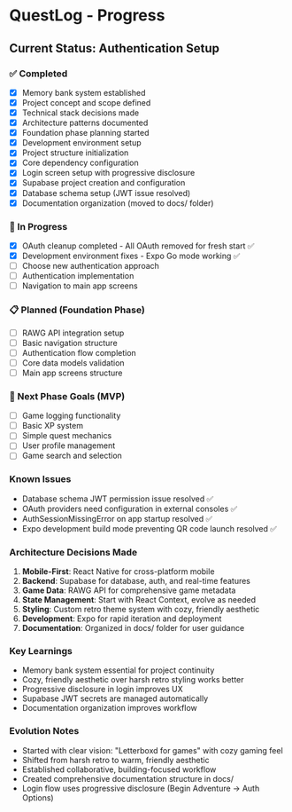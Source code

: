 # QuestLog - Progress

## Current Status: Authentication Setup

### ✅ Completed
- [x] Memory bank system established
- [x] Project concept and scope defined
- [x] Technical stack decisions made
- [x] Architecture patterns documented
- [x] Foundation phase planning started
- [x] Development environment setup
- [x] Project structure initialization
- [x] Core dependency configuration
- [x] Login screen setup with progressive disclosure
- [x] Supabase project creation and configuration
- [x] Database schema setup (JWT issue resolved)
- [x] Documentation organization (moved to docs/ folder)

### 🔄 In Progress  
- [x] OAuth cleanup completed - All OAuth removed for fresh start ✅
- [x] Development environment fixes - Expo Go mode working ✅
- [ ] Choose new authentication approach
- [ ] Authentication implementation
- [ ] Navigation to main app screens

### 📋 Planned (Foundation Phase)
- [ ] RAWG API integration setup
- [ ] Basic navigation structure
- [ ] Authentication flow completion
- [ ] Core data models validation
- [ ] Main app screens structure

### 🎯 Next Phase Goals (MVP)
- [ ] Game logging functionality
- [ ] Basic XP system
- [ ] Simple quest mechanics
- [ ] User profile management
- [ ] Game search and selection

### Known Issues
- Database schema JWT permission issue resolved ✅
- OAuth providers need configuration in external consoles ✅  
- AuthSessionMissingError on app startup resolved ✅
- Expo development build mode preventing QR code launch resolved ✅

### Architecture Decisions Made
1. **Mobile-First**: React Native for cross-platform mobile
2. **Backend**: Supabase for database, auth, and real-time features
3. **Game Data**: RAWG API for comprehensive game metadata
4. **State Management**: Start with React Context, evolve as needed
5. **Styling**: Custom retro theme system with cozy, friendly aesthetic
6. **Development**: Expo for rapid iteration and deployment
7. **Documentation**: Organized in docs/ folder for user guidance

### Key Learnings
- Memory bank system essential for project continuity
- Cozy, friendly aesthetic over harsh retro styling works better
- Progressive disclosure in login improves UX
- Supabase JWT secrets are managed automatically
- Documentation organization improves workflow

### Evolution Notes
- Started with clear vision: "Letterboxd for games" with cozy gaming feel
- Shifted from harsh retro to warm, friendly aesthetic
- Established collaborative, building-focused workflow
- Created comprehensive documentation structure in docs/
- Login flow uses progressive disclosure (Begin Adventure → Auth Options)